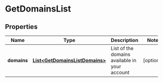 
# GetDomainsList

## Properties
Name | Type | Description | Notes
------------ | ------------- | ------------- | -------------
**domains** | [**List&lt;GetDomainsListDomains&gt;**](GetDomainsListDomains.md) | List of the domains available in your account |  [optional]



